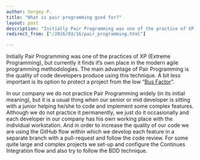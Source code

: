 ```yaml
---
author: Sergey P.
title: "What is pair programming good for?"
layout: post
description: "Initially Pair Programming was one of the practice of XP (Extreme Programming), but currently it find it's own place in the modern agile programming methodologies."
redirect_from: ["/2016/03/16/pair_programming.html"]

---
```

Initially Pair Programming was one of the practices of XP (Extreme Programming), but currently it finds it’s own place in the modern agile programming methodologies. The main advantage of Pair Programming is the quality of code developers produce using this technique. A bit less important is its option to protect a project from the low “[Bus Factor](https://en.wikipedia.org/wiki/Bus_factor)”.

In our company we do not practice Pair Programming widely (in its initial meaning), but it is a usual thing when our senior or mid developer is sitting with a junior helping he/she to code and implement some complex features. Although we do not practice it permanently, we just do it occasionally and each developer in our company has his own working place with the individual workstation. And in order to increase the quality of our code we are using the GitHub flow within which we develop each feature in a separate branch with a pull-request and follow the code review. For some quite large and complex projects we set-up and configure the Continues Integration flow and also try to follow the BDD technique.